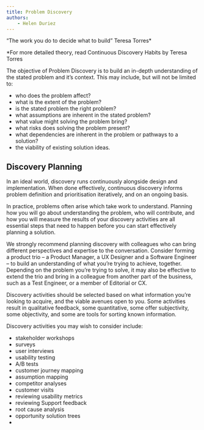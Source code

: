 ```yaml
---
title: Problem Discovery
authors: 
    - Helen Duriez
---
```


“The work you do to decide what to build”
Teresa Torres*

*For more detailed theory, read Continuous Discovery Habits by Teresa Torres

The objective of Problem Discovery is to build an in-depth understanding of the stated problem and it’s context. This may include, but will not be limited to:

-   who does the problem affect?
-   what is the extent of the problem?
-   is the stated problem the right problem?
-   what assumptions are inherent in the stated problem?
-   what value might solving the problem bring?
-   what risks does solving the problem present?
-   what dependencies are inherent in the problem or pathways to a solution?
-   the viability of existing solution ideas.

## Discovery Planning

In an ideal world, discovery runs continuously alongside design and implementation. When done effectively, continuous discovery informs problem definition and prioritisation iteratively, and on an ongoing basis.

In practice, problems often arise which take work to understand. Planning how you will go about understanding the problem, who will contribute, and how you will measure the results of your discovery activities are all essential steps that need to happen before you can start effectively planning a solution.

We strongly recommend planning discovery with colleagues who can bring different perspectives and expertise to the conversation. Consider forming a product trio – a Product Manager, a UX Designer and a Software Engineer – to build an understanding of what you’re trying to achieve, together. Depending on the problem you’re trying to solve, it may also be effective to extend the trio and bring in a colleague from another part of the business, such as a Test Engineer, or a member of Editorial or CX.

Discovery activities should be selected based on what information you’re looking to acquire, and the viable avenues open to you. Some activities result in qualitative feedback, some quantitative, some offer subjectivity, some objectivity, and some are tools for sorting known information.

Discovery activities you may wish to consider include:

-   stakeholder workshops
-   surveys
-   user interviews
-   usability testing
-   A/B tests
-   customer journey mapping
-   assumption mapping
-   competitor analyses
-   customer visits
-   reviewing usability metrics
-   reviewing Support feedback
-   root cause analysis
-   opportunity solution trees
-   